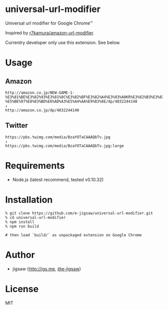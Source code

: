 universal-url-modifier
======================

Universal url modifier for Google Chrome™

Inspired by [r7kamura/amazon-url-modifier](https://github.com/r7kamura/amazon-url-modifier).

Currentry developer only use this extension. See below.

# Usage

## Amazon

```
http://amazon.co.jp/NEW-GAME-1-%E3%81%BE%E3%82%93%E3%81%8C%E3%82%BF%E3%82%A4%E3%83%A0KR%E3%82%B3%E3%83%9F%E3%83%83%E3%82%AF%E3%82%B9-%E5%BE%97%E8%83%BD%E6%AD%A3%E5%A4%AA%E9%83%8E/dp/4832244140
↓
http://amazon.co.jp/dp/4832244140
```

## Twitter

```
https://pbs.twimg.com/media/BzaYOTaCAAAQbTv.jpg
↓
https://pbs.twimg.com/media/BzaYOTaCAAAQbTv.jpg:large
```

# Requirements

* Node.js (latest recommend, tested v0.10.32)

# Installation

```
% git clone https://github.com/e-jigsaw/universal-url-modifier.git
% cd universal-url-modifier
% npm install
% npm run build

# then load `build/` as unpackaged extension on Google Chrome
```

# Author

* jigsaw (http://jgs.me, [@e-jigsaw](http://github.com/e-jigsaw))

# License

MIT
